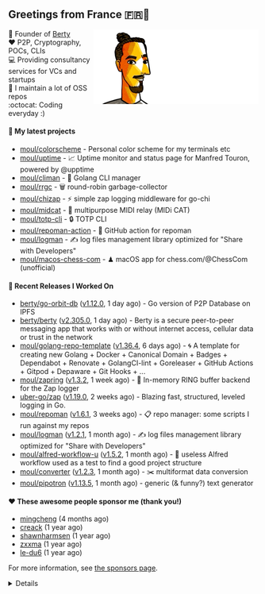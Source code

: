 ## Greetings from France 🇫🇷👋

<img align="right" src="https://raw.githubusercontent.com/moul/moul/main/contribute.gif">

:hammer: Founder of [Berty](https://github.com/berty)<br/>
:heart: P2P, Cryptography, POCs, CLIs<br/>
:computer: Providing consultancy services for VCs and startups<br/> 
:construction: I maintain a lot of OSS repos<br/>
:octocat: Coding everyday :)<br/>

#### 🌱 My latest projects


- [moul/colorscheme](https://github.com/moul/colorscheme) - Personal color scheme for my terminals etc
- [moul/uptime](https://github.com/moul/uptime) - 📈 Uptime monitor and status page for Manfred Touron, powered by @upptime
- [moul/climan](https://github.com/moul/climan) - 🦪 Golang CLI manager
- [moul/rrgc](https://github.com/moul/rrgc) - 🗑 round-robin garbage-collector
- [moul/chizap](https://github.com/moul/chizap) - ⚡️ simple zap logging middleware for go-chi 
- [moul/midcat](https://github.com/moul/midcat) - 🎹 multipurpose MIDI relay (MIDi CAT)
- [moul/totp-cli](https://github.com/moul/totp-cli) - 🔒 TOTP CLI
- [moul/repoman-action](https://github.com/moul/repoman-action) - 🐙 GitHub action for repoman
- [moul/logman](https://github.com/moul/logman) - ✍️ log files management library optimized for &#34;Share with Developers&#34;
- [moul/macos-chess-com](https://github.com/moul/macos-chess-com) - ♟ macOS app for chess.com/@ChessCom (unofficial)

#### 🔭 Recent Releases I Worked On

- [berty/go-orbit-db](https://github.com/berty/go-orbit-db) ([v1.12.0](https://github.com/berty/go-orbit-db/releases/tag/v1.12.0), 1 day ago) - Go version of P2P Database on IPFS
- [berty/berty](https://github.com/berty/berty) ([v2.305.0](https://github.com/berty/berty/releases/tag/v2.305.0), 1 day ago) - Berty is a secure peer-to-peer messaging app that works with or without internet access, cellular data or trust in the network
- [moul/golang-repo-template](https://github.com/moul/golang-repo-template) ([v1.36.4](https://github.com/moul/golang-repo-template/releases/tag/v1.36.4), 6 days ago) - 🌀 A template for creating new Golang &#43; Docker &#43; Canonical Domain &#43; Badges &#43; Dependabot &#43; Renovate &#43; GolangCI-lint &#43; Goreleaser &#43; GitHub Actions &#43; Gitpod &#43; Depaware &#43; Git Hooks &#43; ...
- [moul/zapring](https://github.com/moul/zapring) ([v1.3.2](https://github.com/moul/zapring/releases/tag/v1.3.2), 1 week ago) - 💍 In-memory RING buffer backend for the Zap logger
- [uber-go/zap](https://github.com/uber-go/zap) ([v1.19.0](https://github.com/uber-go/zap/releases/tag/v1.19.0), 2 weeks ago) - Blazing fast, structured, leveled logging in Go.
- [moul/repoman](https://github.com/moul/repoman) ([v1.6.1](https://github.com/moul/repoman/releases/tag/v1.6.1), 3 weeks ago) - 📋 repo manager: some scripts I run against my repos
- [moul/logman](https://github.com/moul/logman) ([v1.2.1](https://github.com/moul/logman/releases/tag/v1.2.1), 1 month ago) - ✍️ log files management library optimized for &#34;Share with Developers&#34;
- [moul/alfred-workflow-u](https://github.com/moul/alfred-workflow-u) ([v1.5.2](https://github.com/moul/alfred-workflow-u/releases/tag/v1.5.2), 1 month ago) - 🚧 useless Alfred workflow used as a test to find a good project structure
- [moul/converter](https://github.com/moul/converter) ([v1.2.3](https://github.com/moul/converter/releases/tag/v1.2.3), 1 month ago) - :scissors: multiformat data conversion
- [moul/pipotron](https://github.com/moul/pipotron) ([v1.13.5](https://github.com/moul/pipotron/releases/tag/v1.13.5), 1 month ago) - generic (&amp; funny?) text generator


#### ❤️ These awesome people sponsor me (thank you!)


- [mingcheng](https://github.com/mingcheng) (4 months ago)
- [creack](https://github.com/creack) (1 year ago)
- [shawnharmsen](https://github.com/shawnharmsen) (1 year ago)
- [zxxma](https://github.com/zxxma) (1 year ago)
- [le-du6](https://github.com/le-du6) (1 year ago)

For more information, see [the sponsors page](https://github.com/sponsors/moul/).

<details>


  <h4>🚧 Things I did recently</h4>
  <ul>
  
  <li><a href="https://wip.co/@moul/todos/189179">💉  2nd pfizer #life</a> (2 months ago)</li>
  <li><a href="https://wip.co/@moul/todos/189178">📻 daily &#34;Hacker News Café&#34; on ClubHouse #life</a> (2 months ago)</li>
  <li><a href="https://wip.co/@moul/todos/184389">🐙  yesterday on GitHub #oss</a> (3 months ago)</li>
  <li><a href="https://wip.co/@moul/todos/183459">👥  weekly sync with #berty team</a> (4 months ago)</li>
  <li><a href="https://wip.co/@moul/todos/183349">🐙  yesterday on GitHub #oss</a> (4 months ago)</li>
  </ul>

  <h4>📜 Recent blog posts</h4>
  <ul>
  
  <li><a href="https://manfred.life/pp2p8-berty-news/">Paris P2P #8 - Last News from Berty</a> (1 year ago)</li>
  <li><a href="https://manfred.life/feeling-lucky/">Feeling Lucky</a> (1 year ago)</li>
  <li><a href="https://manfred.life/oss-challenges-slides/">Challenges of Open-Source (presentation)</a> (2 years ago)</li>
  <li><a href="https://manfred.life/oss-challenges/">Challenges of Open-Source</a> (2 years ago)</li>
  <li><a href="https://manfred.life/stay-flexible/">Flexibility in Project Development</a> (2 years ago)</li>
  </ul>

  <h4>📓 Gists I wrote</h4>
  <ul>
  <li><a href="https://gist.github.com/2dd66ce9133e6585040122d563afa039">github-other-repos.md</a> (11 months ago)</li>
  <li><a href="https://gist.github.com/3d9a81083861a2bb2a04b80dad79bb68">Yo! 👋👋</a> (1 year ago)</li>
  <li><a href="https://gist.github.com/0d8a8e72d07e7d461bdc9c243893fcc7">Caching-friendly Makefile Rule to use Protoc within Docker</a> (2 years ago)</li>
  <li><a href="https://gist.github.com/aa5e556280763727eab9d6dcd77e2110">poor man&#39;s ipfs pin</a> (2 years ago)</li>
  
  </ul>

  <h4>👯 Check out some of my recent followers</h4>
  <ul>
  
  <li><a href="https://github.com/PtitLuca">PtitLuca</a>
  <li><a href="https://github.com/loicttn">loicttn</a>
  <li><a href="https://github.com/ferr0">ferr0</a>
  <li><a href="https://github.com/shawnharmsen">shawnharmsen</a>
  <li><a href="https://github.com/div3xi">div3xi</a>
  </ul>

  <h4>💬 Feedback</h4>

  <p>
    If you use one of my projects, I'd love to hear from you!
    Don't be shy and let me know what you liked and what needs being improved.
    Got an issue? Open a ticket, I don't bite and will try my best to help!
  </p>

  <h4>📫 How to reach me</h4>
  <ul>
    <li>Twitter: <a href="https://twitter.com/moul">https://twitter.com/moul</a></li>
    <li>Blog: <a href="https://manfred.life/">https://manfred.life/</a></li>
  </ul>

  <hr />

  <summary>Details</summary>
  <img src="https://img.shields.io/badge/📦%20%20release-experimental-blue"/>
  <img src="https://img.shields.io/badge/coverage-@moul%20is%20unstable-red?logo=codecov"/>
  <img src="https://img.shields.io/badge/👤%20%20mood-👍%20👍%20👍-black"/>
  <img src="https://img.shields.io/badge/🌐%20%20country-France%20🇫🇷-pink"/>
  

  <hr />

  <img src="https://github-readme-stats.vercel.app/api?username=moul&count_private=true&show_icons=true"/>

  <img src="https://img.shields.io/date/1629835504.svg?label=build&colorB=purple" />

 <details><summary>Click!</summary> <details><summary>Click!</summary> <details><summary>Click!</summary> <details><summary>Click!</summary> <details><summary>Click!</summary> <details><summary>Click!</summary> <details><summary>Click!</summary> <details><summary>Click!</summary> <details><summary>Click!</summary> <details><summary>Click!</summary> <details><summary>Click!</summary> <details><summary>Click!</summary> <details><summary>Click!</summary> <details><summary>Click!</summary> <details><summary>Click!</summary> <details><summary>Click!</summary> <details><summary>Click!</summary> <details><summary>Click!</summary> <details><summary>Click!</summary> <details><summary>Click!</summary> <details><summary>Click!</summary> <details><summary>Click!</summary> Thank you 😎 </details> </details> </details> </details> </details> </details> </details> </details> </details> </details> </details> </details> </details> </details> </details> </details> </details> </details> </details> </details> </details> </details>
</details>

<img src="https://visitor-badge.glitch.me/badge?page_id=moul.moul" width="1" height="1"/>